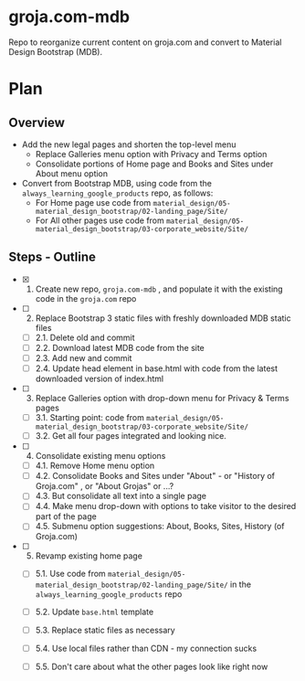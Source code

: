 # groja.com-mdb

Repo to reorganize current content on groja.com and convert to Material Design Bootstrap (MDB).

# Plan

## Overview

- Add the new legal pages and shorten the top-level menu
  - Replace Galleries menu option with Privacy and Terms option
  - Consolidate portions of Home page and Books and Sites under About menu option
- Convert from Bootstrap MDB, using code from the `always_learning_google_products` repo, as follows:
  - For Home page use code from `material_design/05-material_design_bootstrap/02-landing_page/Site/`
  - For All other pages use code from `material_design/05-material_design_bootstrap/03-corporate_website/Site/`

## Steps - Outline

- [x] 1. Create new repo, `groja.com-mdb` , and populate it with the existing code in the `groja.com` repo

- [ ] 2. Replace Bootstrap 3 static files with freshly downloaded MDB static files
  - [ ] 2.1. Delete old and commit
  - [ ] 2.2. Download latest MDB code from the site
  - [ ] 2.3. Add new and commit
  - [ ] 2.4. Update head element in base.html with code from the latest downloaded version of index.html

- [ ] 3. Replace Galleries option with drop-down menu for Privacy & Terms pages
  - [ ] 3.1. Starting point: code from `material_design/05-material_design_bootstrap/03-corporate_website/Site/`
  - [ ] 3.2. Get all four pages integrated and looking nice.

- [ ] 4. Consolidate existing menu options
  - [ ] 4.1. Remove Home menu option
  - [ ] 4.2. Consolidate Books and Sites under "About" - or "History of Groja.com" , or "About Grojas" or ...?
  - [ ] 4.3. But consolidate all text into a single page
  - [ ] 4.4. Make menu drop-down with options to take visitor to the desired part of the page
  - [ ] 4.5. Submenu option suggestions: About, Books, Sites, History (of Groja.com)

- [ ] 5. Revamp existing home page
  - [ ] 5.1. Use code from `material_design/05-material_design_bootstrap/02-landing_page/Site/` in the `always_learning_google_products` repo
  - [ ] 5.2. Update `base.html` template
  - [ ] 5.3. Replace static files as necessary
  - [ ] 5.4. Use local files rather than CDN - my connection sucks
  - [ ] 5.5. Don't care about what the other pages look like right now

